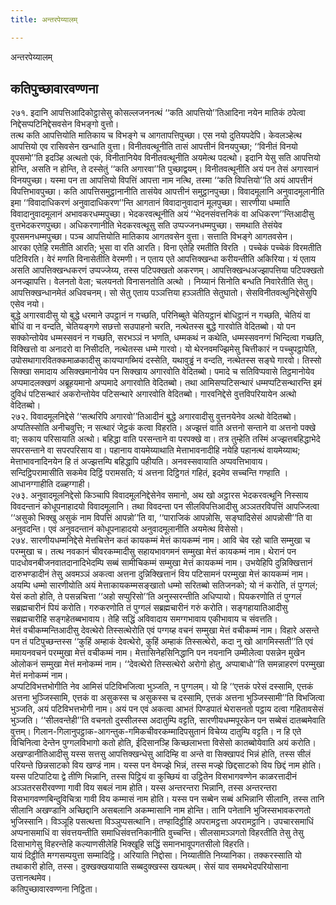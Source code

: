 ```yaml
---
title: अन्तरपेय्यालम्

---
```

अन्तरपेय्यालम्  


## कतिपुच्छावारवण्णना

२७१. इदानि आपत्तिआदिकोट्ठासेसु कोसल्लजननत्थं ‘‘कति आपत्तियो’’तिआदिना नयेन मातिकं ठपेत्वा निद्देसप्पटिनिद्देसवसेन विभङ्गो वुत्तो।  
तत्थ कति आपत्तियोति मातिकाय च विभङ्गे च आगतापत्तिपुच्छा। एस नयो दुतियपदेपि। केवलञ्हेत्थ आपत्तियो एव रासिवसेन खन्धाति वुत्ता। विनीतवत्थूनीति तासं आपत्तीनं विनयपुच्छा; ‘‘विनीतं विनयो वूपसमो’’ति इदञ्हि अत्थतो एकं, विनीतानियेव विनीतवत्थूनीति अयमेत्थ पदत्थो। इदानि येसु सति आपत्तियो होन्ति, असति न होन्ति, ते दस्सेतुं ‘‘कति अगारवा’’ति पुच्छाद्वयम्। विनीतवत्थूनीति अयं पन तेसं अगारवानं विनयपुच्छा। यस्मा पन ता आपत्तियो विपत्तिं आपत्ता नाम नत्थि, तस्मा ‘‘कति विपत्तियो’’ति अयं आपत्तीनं विपत्तिभावपुच्छा। कति आपत्तिसमुट्ठानानीति तासंयेव आपत्तीनं समुट्ठानपुच्छा। विवादमूलानि अनुवादमूलानीति इमा ‘‘विवादाधिकरणं अनुवादाधिकरण’’न्ति आगतानं विवादानुवादानं मूलपुच्छा। सारणीया धम्माति विवादानुवादमूलानं अभावकरधम्मपुच्छा। भेदकरवत्थूनीति अयं ‘‘भेदनसंवत्तनिकं वा अधिकरण’’न्तिआदीसु वुत्तभेदकरणपुच्छा। अधिकरणानीति भेदकरवत्थूसु सति उप्पज्जनधम्मपुच्छा। समथाति तेसंयेव वूपसमनधम्मपुच्छा। पञ्च आपत्तियोति मातिकाय आगतवसेन वुत्ता। सत्ताति विभङ्गे आगतवसेन।  
आरका एतेहि रमतीति आरति; भुसा वा रति आरति। विना एतेहि रमतीति विरति । पच्चेकं पच्चेकं विरमतीति पटिविरति। वेरं मणति विनासेतीति वेरमणी। न एताय एते आपत्तिक्खन्धा करीयन्तीति अकिरिया। यं एताय असति आपत्तिक्खन्धकरणं उप्पज्जेय्य, तस्स पटिपक्खतो अकरणम्। आपत्तिक्खन्धअज्झापत्तिया पटिपक्खतो अनज्झापत्ति। वेलनतो वेला; चलयनतो विनासनतोति अत्थो । निय्यानं सिनोति बन्धति निवारेतीति सेतु। आपत्तिक्खन्धानमेतं अधिवचनम्। सो सेतु एताय पञ्ञत्तिया हञ्ञतीति सेतुघातो। सेसविनीतवत्थुनिद्देसेसुपि एसेव नयो।  
बुद्धे अगारवादीसु यो बुद्धे धरमाने उपट्ठानं न गच्छति, परिनिब्बुते चेतियट्ठानं बोधिट्ठानं न गच्छति, चेतियं वा बोधिं वा न वन्दति, चेतियङ्गणे सछत्तो सउपाहनो चरति, नत्थेतस्स बुद्धे गारवोति वेदितब्बो। यो पन सक्कोन्तोयेव धम्मस्सवनं न गच्छति, सरभञ्ञं न भणति, धम्मकथं न कथेति, धम्मस्सवनग्गं भिन्दित्वा गच्छति, विक्खित्तो वा अनादरो वा निसीदति, नत्थेतस्स धम्मे गारवो। यो थेरनवमज्झिमेसु चित्तीकारं न पच्चुपट्ठापेति, उपोसथागारवितक्कमाळकादीसु कायप्पागब्भियं दस्सेति, यथावुड्ढं न वन्दति, नत्थेतस्स सङ्घे गारवो। तिस्सो सिक्खा समादाय असिक्खमानोयेव पन सिक्खाय अगारवोति वेदितब्बो। पमादे च सतिविप्पवासे तिट्ठमानोयेव अप्पमादलक्खणं अब्रूहयमानो अप्पमादे अगारवोति वेदितब्बो। तथा आमिसप्पटिसन्थारं धम्मप्पटिसन्थारन्ति इमं दुविधं पटिसन्थारं अकरोन्तोयेव पटिसन्थारे अगारवोति वेदितब्बो। गारवनिद्देसे वुत्तविपरियायेन अत्थो वेदितब्बो।  
२७२. विवादमूलनिद्देसे ‘‘सत्थरिपि अगारवो’’तिआदीनं बुद्धे अगारवादीसु वुत्तनयेनेव अत्थो वेदितब्बो। अप्पतिस्सोति अनीचवुत्ति; न सत्थारं जेट्ठकं कत्वा विहरति। अज्झत्तं वाति अत्तनो सन्ताने वा अत्तनो पक्खे वा; सकाय परिसायाति अत्थो। बहिद्धा वाति परसन्ताने वा परपक्खे वा। तत्र तुम्हेति तस्मिं अज्झत्तबहिद्धाभेदे सपरसन्ताने वा सपरपरिसाय वा। पहानाय वायमेय्याथाति मेत्ताभावनादीहि नयेहि पहानत्थं वायमेय्याथ; मेत्ताभावनादिनयेन हि तं अज्झत्तम्पि बहिद्धापि पहीयति। अनवस्सवायाति अप्पवत्तिभावाय।  
सन्दिट्ठिपरामासीति सकमेव दिट्ठिं परामसति; यं अत्तना दिट्ठिगतं गहितं, इदमेव सच्चन्ति गण्हाति । आधानग्गाहीति दळ्हग्गाही।  
२७३. अनुवादमूलनिद्देसो किञ्चापि विवादमूलनिद्देसेनेव समानो, अथ खो अट्ठारस भेदकरवत्थूनि निस्साय विवदन्तानं कोधूपनाहादयो विवादमूलानि। तथा विवदन्ता पन सीलविपत्तिआदीसु अञ्ञतरविपत्तिं आपज्जित्वा ‘‘असुको भिक्खु असुकं नाम विपत्तिं आपन्नो’’ति वा, ‘‘पाराजिकं आपन्नोसि, सङ्घादिसेसं आपन्नोसी’’ति वा अनुवदन्ति। एवं अनुवदन्तानं कोधूपनाहादयो अनुवादमूलानीति अयमेत्थ विसेसो।  
२७४. सारणीयधम्मनिद्देसे मेत्तचित्तेन कतं कायकम्मं मेत्तं कायकम्मं नाम। आवि चेव रहो चाति सम्मुखा च परम्मुखा च। तत्थ नवकानं चीवरकम्मादीसु सहायभावगमनं सम्मुखा मेत्तं कायकम्मं नाम। थेरानं पन पादधोवनबीजनवातदानादिभेदम्पि सब्बं सामीचिकम्मं सम्मुखा मेत्तं कायकम्मं नाम। उभयेहिपि दुन्निक्खित्तानं दारुभण्डादीनं तेसु अवमञ्ञं अकत्वा अत्तना दुन्निक्खित्तानं विय पटिसामनं परम्मुखा मेत्तं कायकम्मं नाम। अयम्पि धम्मो सारणीयोति अयं मेत्ताकायकम्मसङ्खातो धम्मो सरितब्बो सतिजनको; यो नं करोति, तं पुग्गलं; येसं कतो होति, ते पसन्नचित्ता ‘‘अहो सप्पुरिसो’’ति अनुस्सरन्तीति अधिप्पायो। पियकरणोति तं पुग्गलं सब्रह्मचारीनं पियं करोति। गरुकरणोति तं पुग्गलं सब्रह्मचारीनं गरुं करोति। सङ्गहायातिआदीसु सब्रह्मचारीहि सङ्गहेतब्बभावाय। तेहि सद्धिं अविवादाय समग्गभावाय एकीभावाय च संवत्तति।  
मेत्तं वचीकम्मन्तिआदीसु देवत्थेरो तिस्सत्थेरोति एवं पग्गय्ह वचनं सम्मुखा मेत्तं वचीकम्मं नाम। विहारे असन्ते पन तं पटिपुच्छन्तस्स ‘‘कुहिं अम्हाकं देवत्थेरो, कुहिं अम्हाकं तिस्सत्थेरो, कदा नु खो आगमिस्सती’’ति एवं ममायनवचनं परम्मुखा मेत्तं वचीकम्मं नाम। मेत्तासिनेहसिनिद्धानि पन नयनानि उम्मीलेत्वा पसन्नेन मुखेन ओलोकनं सम्मुखा मेत्तं मनोकम्मं नाम। ‘‘देवत्थेरो तिस्सत्थेरो अरोगो होतु, अप्पाबाधो’’ति समन्नाहरणं परम्मुखा मेत्तं मनोकम्मं नाम।  
अप्पटिविभत्तभोगीति नेव आमिसं पटिविभजित्वा भुञ्जति, न पुग्गलम्। यो हि ‘‘एत्तकं परेसं दस्सामि, एत्तकं अत्तना भुञ्जिस्सामि, एत्तकं वा असुकस्स च असुकस्स च दस्सामि, एत्तकं अत्तना भुञ्जिस्सामी’’ति विभजित्वा भुञ्जति, अयं पटिविभत्तभोगी नाम। अयं पन एवं अकत्वा आभतं पिण्डपातं थेरासनतो पट्ठाय दत्वा गहितावसेसं भुञ्जति। ‘‘सीलवन्तेही’’ति वचनतो दुस्सीलस्स अदातुम्पि वट्टति, सारणीयधम्मपूरकेन पन सब्बेसं दातब्बमेवाति वुत्तम्। गिलान-गिलानुपट्ठाक-आगन्तुक-गमिकचीवरकम्मादिपसुतानं विचेय्य दातुम्पि वट्टति। न हि एते विचिनित्वा देन्तेन पुग्गलविभागो कतो होति, ईदिसानञ्हि किच्छलाभत्ता विसेसो कातब्बोयेवाति अयं करोति।  
अखण्डानीतिआदीसु यस्स सत्तसु आपत्तिक्खन्धेसु आदिम्हि वा अन्ते वा सिक्खापदं भिन्नं होति, तस्स सीलं परियन्ते छिन्नसाटको विय खण्डं नाम। यस्स पन वेमज्झे भिन्नं, तस्स मज्झे छिद्दसाटको विय छिद्दं नाम होति। यस्स पटिपाटिया द्वे तीणि भिन्नानि, तस्स पिट्ठियं वा कुच्छियं वा उट्ठितेन विसभागवण्णेन काळरत्तादीनं अञ्ञतरसरीरवण्णा गावी विय सबलं नाम होति। यस्स अन्तरन्तरा भिन्नानि, तस्स अन्तरन्तरा विसभागवण्णबिन्दुविचित्रा गावी विय कम्मासं नाम होति। यस्स पन सब्बेन सब्बं अभिन्नानि सीलानि, तस्स तानि सीलानि अखण्डानि अच्छिद्दानि असबलानि अकम्मासानि नाम होन्ति। तानि पनेतानि भुजिस्सभावकरणतो भुजिस्सानि। विञ्ञूहि पसत्थत्ता विञ्ञुप्पसत्थानि। तण्हादिट्ठीहि अपरामट्ठत्ता अपरामट्ठानि। उपचारसमाधिं अप्पनासमाधिं वा संवत्तयन्तीति समाधिसंवत्तनिकानीति वुच्चन्ति। सीलसामञ्ञगतो विहरतीति तेसु तेसु दिसाभागेसु विहरन्तेहि कल्याणसीलेहि भिक्खूहि सद्धिं समानभावूपगतसीलो विहरति।  
यायं दिट्ठीति मग्गसम्पयुत्ता सम्मादिट्ठि। अरियाति निद्दोसा। निय्यातीति निय्यानिका। तक्करस्साति यो तथाकारी होति, तस्स। दुक्खक्खयायाति सब्बदुक्खस्स खयत्थम्। सेसं याव समथभेदपरियोसाना उत्तानत्थमेव।  
कतिपुच्छावारवण्णना निट्ठिता।  